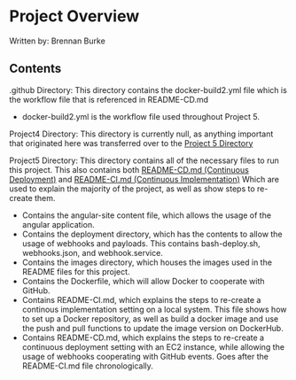 # Project Overview
Written by: Brennan Burke
## Contents

.github Directory:
This directory contains the docker-build2.yml file which is the workflow file that is referenced in README-CD.md
- docker-build2.yml is the workflow file used throughout Project 5.

Project4 Directory:
This directory is currently null, as anything important that originated here was transferred over to the [Project 5 Directory](https://github.com/WSU-kduncan/ceg3120-cicd-Brennnan12883/tree/main/Project5)

Project5 Directory: 
This directory contains all of the necessary files to run this project. This also contains both [README-CD.md (Continuous Deployment)](https://github.com/WSU-kduncan/ceg3120-cicd-Brennnan12883/blob/main/Project5/README-CD.md) and [README-CI.md (Continuous Implementation)](https://github.com/WSU-kduncan/ceg3120-cicd-Brennnan12883/blob/main/Project5/README-CI.md) Which are used to explain the majority of the project, as well as show steps to re-create them.
- Contains the angular-site content file, which allows the usage of the angular application.
- Contains the deployment directory, which has the contents to allow the usage of webhooks and payloads. This contains bash-deploy.sh, webhooks.json, and webhook.service.
- Contains the images directory, which houses the images used in the README files for this project.
- Contains the Dockerfile, which will allow Docker to cooperate with GitHub.
- Contains README-CI.md, which explains the steps to re-create a continous implementation setting on a local system. This file shows how to set up a Docker repository, as well as build a docker image and use the push and pull functions to update the image version on DockerHub.
- Contains README-CD.md, which explains the steps to re-create a continuous deployment setting with an EC2 instance, while allowing the usage of webhooks cooperating with GitHub events. Goes after the README-CI.md file chronologically.

